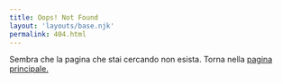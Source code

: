 ```yaml
---
title: Oops! Not Found
layout: 'layouts/base.njk'
permalink: 404.html
---
```


Sembra che la pagina che stai cercando non esista.
Torna nella [pagina principale.](/)
